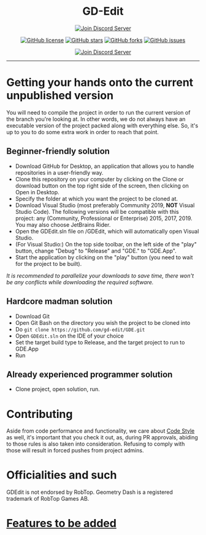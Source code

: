 <div align="center">
<h1>GD-Edit</h1>
      <a href="https://ci.appveyor.com/project/AltenGD/gd-edit"><img src="https://ci.appveyor.com/api/projects/status/rr383gfmmby75c2p?svg=true" alt="Join Discord Server"/></a>
      
[![GitHub license](https://img.shields.io/github/license/gd-edit/GDE.svg?style=flat-square)](https://github.com/gd-edit/GDE/blob/master/LICENSE) 
[![GitHub stars](https://img.shields.io/github/stars/gd-edit/GDE.svg?style=flat-square)](https://github.com/gd-edit/GDE/stargazers)
[![GitHub forks](https://img.shields.io/github/forks/gd-edit/GDE.svg?style=flat-square)](https://github.com/gd-edit/GDE/network)
[![GitHub issues](https://img.shields.io/github/issues/gd-edit/GDE.svg?style=flat-square)](https://github.com/gd-edit/GDE/issues)
</div>

<div align="center">
    <a href="https://discord.gg/cq2FKbb"><img src="https://canary.discordapp.com/api/guilds/467885469108142100/widget.png?style=banner2" alt="Join Discord Server"/></a>
</div>

---

# Getting your hands onto the current unpublished version

You will need to compile the project in order to run the current version of the branch you're looking at. In other words, we do not always have an executable version of the project packed along with everything else. So, it's up to you to do some extra work in order to reach that point.

## Beginner-friendly solution

- Download GitHub for Desktop, an application that allows you to handle repositories in a user-friendly way.
- Clone this repository on your computer by clicking on the Clone or download button on the top right side of the screen, then clicking on Open in Desktop.
- Specify the folder at which you want the project to be cloned at.
- Download Visual Studio (most preferably Community 2019, **NOT** Visual Studio Code). The following versions will be compatible with this project: any (Community, Professional or Enterprise) 2015, 2017, 2019. You may also choose JetBrains Rider.
- Open the GDEdit.sln file on <folder you specified>/GDEdit, which will automatically open Visual Studio.
- (For Visual Studio:) On the top side toolbar, on the left side of the "play" button, change "Debug" to "Release" and "GDE.<whatever>" to "GDE.App".
- Start the application by clicking on the "play" button (you need to wait for the project to be built).

*It is recommended to parallelize your downloads to save time, there won't be any conflicts while downloading the required software.*

## Hardcore madman solution

- Download Git
- Open Git Bash on the directory you wish the project to be cloned into
- Do `git clone https://github.com/gd-edit/GDE.git`
- Open `GDEdit.sln` on the IDE of your choice
- Set the target build type to Release, and the target project to run to GDE.App
- Run

## Already experienced programmer solution

- Clone project, open solution, run.

# Contributing

Aside from code performance and functionality, we care about [Code Style](CodeStyle.md) as well, it's important that you check it out, as, during PR approvals, abiding to those rules is also taken into consideration. Refusing to comply with those will result in forced pushes from project admins.

# Officialities and such

GDEdit is not endorsed by RobTop. Geometry Dash is a registered trademark of RobTop Games AB.

# [Features to be added](FeaturesToBeAdded.md)

